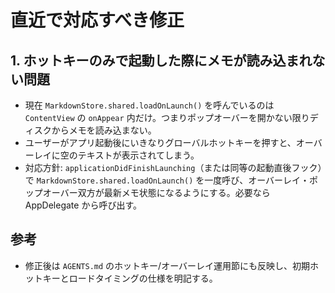 # 直近で対応すべき修正

## 1. ホットキーのみで起動した際にメモが読み込まれない問題
- 現在 `MarkdownStore.shared.loadOnLaunch()` を呼んでいるのは `ContentView` の `onAppear` 内だけ。つまりポップオーバーを開かない限りディスクからメモを読み込まない。
- ユーザーがアプリ起動後にいきなりグローバルホットキーを押すと、オーバーレイに空のテキストが表示されてしまう。
- 対応方針: `applicationDidFinishLaunching`（または同等の起動直後フック）で `MarkdownStore.shared.loadOnLaunch()` を一度呼び、オーバーレイ・ポップオーバー双方が最新メモ状態になるようにする。必要なら AppDelegate から呼び出す。

## 参考
- 修正後は `AGENTS.md` のホットキー/オーバーレイ運用節にも反映し、初期ホットキーとロードタイミングの仕様を明記する。
